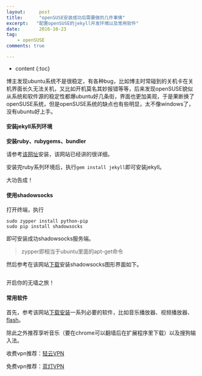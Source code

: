 ```yaml
---
layout:     post
title:      "openSUSE安装成功后需要做的几件事情"
excerpt:   "配置openSUSE的jekyll开发环境以及常用软件"
date:       2016-10-23
tag:
    - openSUSE
comments: true

---
```


* content
{:toc}

博主发现ubuntu系统不是很稳定，有各种bug，比如博主时常碰到的关机卡在关机界面长久无法关机，又比如开机莫名其妙报错等等，后来发现openSUSE貌似从系统和软件源的稳定性都爆ubuntu好几条街，界面也更加美观，于是果断换了openSUSE系统，但是openSUSE系统的缺点也有些明显，太不像windows了，没有ubuntu好上手。

#### **安装jekyll系列环境**

**安装ruby、rubygems、bundler**

请参考[该网址](https://ruby-china.org/wiki/install_ruby_guide)安装，该网站已经讲的很详细。

安装完ruby系列环境后，执行`gem install jekyll`即可安装jekyll。

大功告成！

#### **使用shadowsocks**

打开终端，执行
```
sudo zypper install python-pip
sudo pip install shadowsocks
```
即可安装成功shadowsocks服务端。

>zypper即相当于ubuntu里面的apt-get命令

然后参考在该网站[下载](http://software.opensuse.org/download.html?project=home%3AMargueriteSu&package=shadowsocks-qt5)安装shadowsocks图形界面如下。

![![](http://ooo.0o0.ooo/2016/10/23/580cbd30dda83.png)](http://ooo.0o0.ooo/2016/10/23/580cbd2debc04.png)

开启你的无墙之旅！

#### **常用软件**

首先，参考该网站[下载安装](https://lug.ustc.edu.cn/sites/opensuse-guide/apps.php)一系列必要的软件，比如音乐播放器、视频播放器、[flash](https://en.opensuse.org/Adobe_Flash_Player)。

除此之外推荐享听音乐（要在chrome可以翻墙后在扩展程序里下载）以及搜狗输入法。

收费vpn推荐：[轻云VPN](https://www.theqingyun.info/)

免费vpn推荐：[蓝灯VPN](https://github.com/getlantern/forum)
